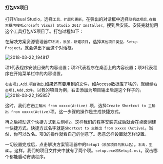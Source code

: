 #### 打包VS项目

打开Visual Studio，选择`工具，扩展和更新`，在弹出的对话框中选择`联机选项后,在搜索框内搜Microsoft Visual Studio 2017 Installer`。搜到后安装。安装完就能用这个工具打包VS项目了。打包过程如下：

在解决方案资源管理器中`右击，添加，新建项目`，选择`其他项目类型，Setup Project`。就会弹出下面这个对话框。

![2018-03-22_194817](C:\Users\Administrator\Desktop\MyBlogs-ING\Server\images\2018-03-22_194817.png)

项1代表程序安装目录的内容设置；项2代表程序在桌面上的内容设置；项3代表程序在开始菜单栏中的内容设置。

`右击项1,Add,项目输出`,如果还有要用到的文件，如Access数据库了啥的，就继续`右击项1,Add,文件`。以我的项目为例，右击添加为项目输出后是这个样子的。![2018-03-22_195857](C:\Users\Administrator\Desktop\MyBlogs-ING\Server\images\2018-03-22_195857.png)

这时，我们右击`主输出 from xxxxx(Active) `项，选择`Create Shortcut to 主输出 from xxxxx(Active)`项。这一步骤的操作是生成快捷方式。

再之后拖动这个快捷方式到左侧`项2`。这样我们的程序安装完成后就会在桌面创建一快捷方式。快捷方式名字就是`Shortcut to 主输出 from xxxxx（Active）`。当然，你可以改名。项3的操作就看自己的创意了。愿意怎样设置就怎样设置。

一切设置完成后，点击解决方案管理器中的`Setup1（添加项目的默认名）`。`右击，生成`.。这样，我们的项目文件夹中就有了两个项。`setup.exe和Setup1.msi`。双击哪个都能启动安装程序。

